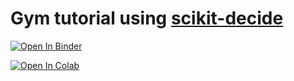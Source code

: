 # Gym tutorial using [scikit-decide](https://github.com/airbus/scikit-decide)

[![Open In Binder](https://mybinder.org/badge_logo.svg)](https://mybinder.org/v2/gh/galleon/scikit-gym/HEAD?filepath=notebook.ipynb)

[![Open In Colab](https://colab.research.google.com/assets/colab-badge.svg)](https://colab.research.google.com/github/galleon/scikit-gym/blob/main/notebook.ipynb)
